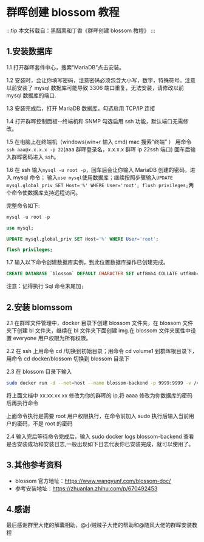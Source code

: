 # 群晖创建 blossom 教程

:::tip
本文转载自：黑醋栗和丁香《群晖创建 blossom 教程》
:::

## 1.安装数据库

1.1 打开群晖套件中心，搜索“MariaDB”点击安装。

<bl-img src="../../imgs/deploy/qunhui/WechatIMG142.jpg" width="700px" :shadow="false"/>

1.2 安装时，会让你填写密码，注意密码必须包含大小写，数字，特殊符号。注意以前安装了 mysql 数据库可能导致 3306 端口重复，无法安装，请修改以前 mysql 数据库的端口.

1.3 安装完成后，打开 MariaDB 数据库，勾选启用 TCP/IP 连接

<bl-img src="../../imgs/deploy/qunhui/iShot_2023-12-09_10.48.54.png" width="700px" :shadow="false"/>

1.4 打开群晖控制面板--终端机和 SNMP 勾选启用 ssh 功能，默认端口无需修改。

<bl-img src="../../imgs/deploy/qunhui/3.png" width="700px" :shadow="false"/>

1.5 在电脑上在终端机（windows(win+r 输入 cmd) mac 搜索“终端” ） 用命令`ssh aaa@x.x.x.x -p 22`(aaa 群晖登录名，x.x.x.x 群晖 ip 22ssh 端口) 回车后输入群晖密码进入 ssh。

<bl-img src="../../imgs/deploy/qunhui/5.png" width="700px" :shadow="false"/>

1.6 在 ssh 输入`mysql -u root -p`，回车后会让你输入 MariaDB 创建的密码，进入 mysql 命令； 输入`use mysql`使用数据库；继续按照步骤输入`UPDATE mysql.global_priv SET Host='%' WHERE User='root'; flush privileges;`两个命令使数据库支持远程访问。

<bl-img src="../../imgs/deploy/qunhui/iShot_2023-12-09_11.25.36.png" width="700px" :shadow="false"/>

<bl-img src="../../imgs/deploy/qunhui/{43B47497-2715-5F39-3B1C-85E7447CE8C6}.png" width="700px" :shadow="false"/>

完整命令如下:

```sql
mysql -u root -p

use mysql;

UPDATE mysql.global_priv SET Host='%' WHERE User='root';

flush privileges;
```

1.7 输入以下命令创建数据库实例，到此位置数据库操作已创建完成。

```sql
CREATE DATABASE `blossom` DEFAULT CHARACTER SET utf8mb4 COLLATE utf8mb4_bin;
```

注意：记得执行 Sql 命令末尾加`;`

## 2.安装 blomssom

2.1 在群晖文件管理中，docker 目录下创建 blossom 文件夹，在 blossom 文件夹下创建 bl 文件夹，继续在 bl 文件夹下面创建 img.在 blossom 文件夹属性中设置 everyone 用户权限为所有权限。

<bl-img src="../../imgs/deploy/qunhui/iShot_2023-12-09_12.26.04.png" width="700px" :shadow="false"/>

<bl-img src="../../imgs/deploy/qunhui/7.png" width="700px" :shadow="false"/>

2.2 在 ssh 上用命令 cd /切换到初始目录；用命令 cd volume1 到群晖根目录下，用命令 cd docker/blossom 切换到 blossom 目录下

<bl-img src="../../imgs/deploy/qunhui/iShot_2023-12-09_12.34.41.png" width="700px" :shadow="false"/>

2.3 在 blossom 目录下输入

```bash
sudo docker run -d --net=host --name blossom-backend -p 9999:9999 -v /volume1/docker/blossom/bl/:/home/bl/ jasminexzzz/blossom:latest --project.iaas.blos.domain="http://127.0.0.1:9999/pic/" --project.iaas.blos.default-path="/home/bl/img/" --spring.datasource.url="jdbc:mysql://xx.xx.xx.xx:3306/blossom?useUnicode=true&characterEncoding=utf-8&allowPublicKeyRetrieval=true&allowMultiQueries=true&useSSL=false&&serverTimezone=GMT%2B8" --spring.datasource.username=root --spring.datasource.password=aaaa
```

<bl-img src="../../imgs/deploy/qunhui/10.png" width="700px" :shadow="false"/>

将上面文档中 xx.xx.xx.xx 修改为你的群晖的 ip,将 aaaa 修改为你数据库的密码 后再执行命令

上面命令执行是需要 root 用户权限执行，在命令前加入 sudo 执行后输入当前用户的密码，不是 root 的密码

2.4 输入完后等待命令完成后，输入 sudo docker logs blossom-backend 查看是否安装成功和安装日志,一般出现如下日志代表你已安装完成，就可以使用了。

<bl-img src="../../imgs/deploy/qunhui/{C9AE41DA-73D1-26E8-EDCC-411494B5AE26}.png" width="700px" :shadow="false"/>

## 3.其他参考资料

- blossom 官方地址：https://www.wangyunf.com/blossom-doc/
- 参考安装地址：https://zhuanlan.zhihu.com/p/670492453

## 4.感谢

最后感谢群里大佬的解囊相助，@小贼贼子大佬的帮助和@随风大佬的群晖安装教程
